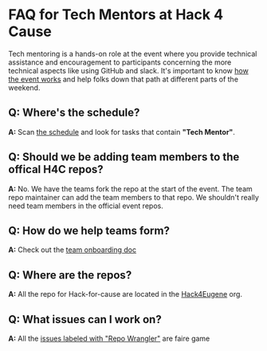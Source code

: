 # FAQ for Tech Mentors at Hack 4 Cause

Tech mentoring is a hands-on role at the event where you provide technical assistance and encouragement to participants concerning the more technical aspects like using GitHub and slack.  It's important to know [how the event works](how-it-works.md) and help folks down that path at different parts of the weekend.

## Q: Where's the schedule?
**A:** Scan [the schedule](https://docs.google.com/spreadsheets/d/1gWAtl473EZyGNTURBP1VW96r7YM5atMRPAdKtMPXwDc/edit?usp=sharing) and look for tasks that contain **"Tech Mentor"**.

## Q: Should we be adding team members to the offical H4C repos?
**A:** No.  We have the teams fork the repo at the start of the event.  The team repo maintainer can add the team members to that repo.  We shouldn't really need team members in the official event repos.

## Q: How do we help teams form?
**A:** Check out the [team onboarding doc](https://github.com/Hack4Eugene/hack-4-cause-2019-plan/blob/master/team-onboarding.md)

## Q: Where are the repos?
**A:** All the repo for Hack-for-cause are located in the [Hack4Eugene](https://github.com/Hack4Eugene) org.

## Q: What issues can I work on?
**A:** All the [issues labeled with "Repo Wrangler"](https://github.com/Hack4Eugene/hack-4-cause-2019-plan/labels/TEch%2Mentor) are faire game





